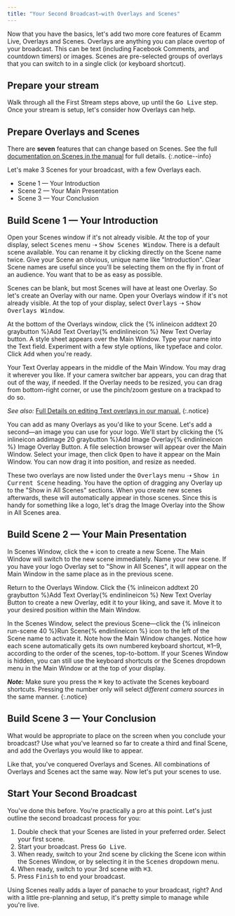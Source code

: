 ```yaml
---
title: "Your Second Broadcast—with Overlays and Scenes"
---
```


Now that you have the basics, let's add two more core features of Ecamm Live, Overlays and Scenes. Overlays are anything you can place overtop of your broadcast. This can be text (including Facebook Comments, and countdown timers) or images. Scenes are pre-selected groups of overlays that you can switch to in a single click (or keyboard shortcut).

## Prepare your stream

Walk through all the First Stream steps above, up until the <samp class="blue">Go Live</samp> step. Once your stream is setup, let's consider how Overlays can help.

## Prepare Overlays and Scenes

There are **seven** features that can change based on Scenes. See the full [documentation on Scenes in the manual](/ecamm-live-manual/005-using-scenes) for full details.
{:.notice--info}

Let's make 3 Scenes for your broadcast, with a few Overlays each.

* Scene 1 — Your Introduction
* Scene 2 — Your Main Presentation
* Scene 3 — Your Conclusion

## Build Scene 1 — Your Introduction

Open your Scenes window if it's not already visible. At the top of your display, select <samp>Scenes</samp> menu ➝ <samp>Show Scenes Window</samp>. There is a default scene available. You can rename it by clicking directly on the Scene name twice. Give your Scene an obvious, unique name like "Introduction". Clear Scene names are useful since you'll be selecting them on the fly in front of an audience. You want that to be as easy as possible.

Scenes can be blank, but most Scenes will have at least one Overlay. So let's create an Overlay with our name. Open your Overlays window if it's not already visible. At the top of your display, select <samp>Overlays</samp> ➝ <samp>Show Overlays Window</samp>.

At the bottom of the Overlays window, click the {% inlineicon addtext 20 graybutton %}Add Text Overlay{% endinlineicon %} New Text Overlay button. A style sheet appears over the Main Window. Type your name into the Text field. Experiment with a few style options, like typeface and color. Click <samp>Add</samp> when you're ready.

Your Text Overlay appears in the middle of the Main Window. You may drag it wherever you like. If your camera switcher bar appears, you can drag that out of the way, if needed. If the Overlay needs to be resized, you can drag from bottom-right corner, or use the pinch/zoom gesture on a trackpad to do so.

_See also:_ [Full Details on editing Text overlays in our manual.](/ecamm-live-manual/003-using-overlays/#text-overlays)
{:.notice}

You can add as many Overlays as you'd like to your Scene. Let's add a second—an image you can use for your logo. We'll start by clicking the {% inlineicon addimage 20 graybutton %}Add Image Overlay{% endinlineicon %} Image Overlay Button. A file selection browser will appear over the Main Window. Select your image, then click <samp>Open</samp> to have it appear on the Main Window. You can now drag it into position, and resize as needed.

These two overlays are now listed under the <samp>Overlays</samp> menu ➝ <samp>Show in Current Scene</samp> heading. You have the option of dragging any Overlay up to the "Show in All Scenes" sections. When you create new scenes afterwards, these will automatically appear in those scenes. Since this is handy for something like a logo, let's drag the Image Overlay into the Show in All Scenes area.

## Build Scene 2 — Your Main Presentation

In Scenes Window, click the <samp>+</samp> icon to create a new Scene. The Main Window will switch to the new scene immediately. Name your new scene. If you have your logo Overlay set to "Show in All Scenes", it will appear on the Main Window in the same place as in the previous scene.

Return to the Overlays Window. Click the {% inlineicon addtext 20 graybutton %}Add Text Overlay{% endinlineicon %} New Text Overlay Button to create a new Overlay, edit it to your liking, and save it. Move it to your desired position within the Main Window.

In the Scenes Window, select the previous Scene—click the {% inlineicon run-scene 40 %}Run Scene{% endinlineicon %} icon to the left of the Scene name to activate it. Note how the Main Window changes. Notice how each scene automatically gets its own numbered keyboard shortcut, <kbd title="command">⌘</kbd>1–9, according to the order of the scenes, top-to-bottom. If your Scenes Window is hidden, you can still use the keyboard shortcuts or the Scenes dropdown menu in the Main Window or at the top of your display.

**_Note:_** Make sure you press the <kbd title="command">⌘</kbd> key to activate the Scenes keyboard shortcuts. Pressing the number only will select _different camera sources_ in the same manner.
{:.notice}

## Build Scene 3 — Your Conclusion

What would be appropriate to place on the screen when you conclude your broadcast? Use what you've learned so far to create a third and final Scene, and add the Overlays you would like to appear. 

Like that, you've conquered Overlays and Scenes. All combinations of Overlays and Scenes act the same way. Now let's put your scenes to use.

## Start Your Second Broadcast

You've done this before. You're practically a pro at this point. Let's just outline the second broadcast process for you:

1.  Double check that your Scenes are listed in your preferred order. Select your first scene.
1.  Start your broadcast. Press <samp class="blue">Go Live</samp>.
1.  When ready, switch to your 2nd scene by clicking the Scene icon within the Scenes Window, or by selecting it in the <samp>Scenes</samp> dropdown menu.
1.  When ready, switch to your 3rd scene with <kbd title="command">⌘</kbd><kbd>3</kbd>.
1.  Press <samp class="blue">Finish</samp> to end your broadcast.

Using Scenes really adds a layer of panache to your broadcast, right? And with a little pre-planning and setup, it's pretty simple to manage while you're live.